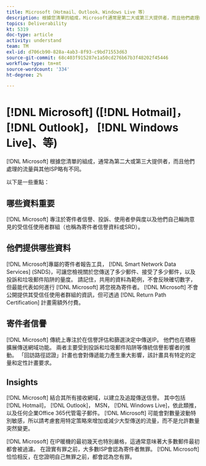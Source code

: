 ```yaml
---
title: Microsoft（Hotmail、Outlook、Windows Live 等）
description: 根據您清單的組成，Microsoft通常是第二大或第三大提供者，而且他們處理的流量與其他ISP略有不同。
topics: Deliverability
kt: 5319
doc-type: article
activity: understand
team: TM
exl-id: d706cb90-828a-4ab3-8f93-c9bd71553d63
source-git-commit: 68c403f915287e1a50cd276b67b3f48202f45446
workflow-type: tm+mt
source-wordcount: '334'
ht-degree: 2%

---
```


# [!DNL Microsoft] ([!DNL Hotmail]， [!DNL Outlook]， [!DNL Windows Live]、等)

[!DNL Microsoft] 根據您清單的組成，通常為第二大或第三大提供者，而且他們處理的流量與其他ISP略有不同。

以下是一些重點：

## 哪些資料重要

[!DNL Microsoft] 專注於寄件者信譽、投訴、使用者參與度以及他們自己輪詢意見的受信任使用者群組（也稱為寄件者信譽資料或SRD）。

## 他們提供哪些資料

[!DNL Microsoft]專屬的寄件者報告工具， [!DNL Smart Network Data Services] (SNDS)，可讓您檢視關於您傳送了多少郵件、接受了多少郵件，以及投訴和垃圾郵件陷阱的量度。 請記住，共用的資料為範例，不會反映確切數字，但最能代表如何進行 [!DNL Microsoft] 將您視為寄件者。 [!DNL Microsoft] 不會公開提供其受信任使用者群組的資訊，但可透過 [!DNL Return Path Certification] 計畫需額外付費。

## 寄件者信譽

[!DNL Microsoft] 傳統上專注於在信譽評估和篩選決定中傳送IP。 他們也在積極擴展傳送網域功能。 兩者主要受到投訴和垃圾郵件陷阱等傳統信譽影響者的推動。 「回訪路徑認證」計畫也會對傳遞能力產生重大影響，該計畫具有特定的定量和定性計畫要求。

## Insights

[!DNL Microsoft] 結合其所有接收網域，以建立及追蹤傳送信譽。 其中包括 [!DNL Hotmail]， [!DNL Outlook]， MSN， [!DNL Windows Live]，依此類推，以及任何企業Office 365代管電子郵件。 [!DNL Microsoft] 可能會對數量波動特別敏感，所以請考慮套用特定策略來增加或減少大型傳送的流量，而不是允許數量突然變更。

[!DNL Microsoft] 在IP暖機的最初幾天也特別嚴格，這通常意味著大多數郵件最初都會被過濾。 在證實有罪之前，大多數ISP會認為寄件者無罪。 [!DNL Microsoft] 恰恰相反，在您證明自己無罪之前，都會認為您有罪。
